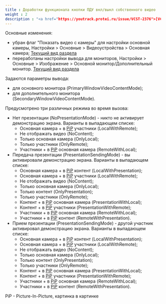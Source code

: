 ```yaml
---
title : Доработки функционала кнопки ПДУ вкл/выкл собственного видео
weight : 2
description : "<a href="https://youtrack.protei.ru/issue/VCST-2376">[VCST-2376]</a>"
---
```


Основные изменения:
- убран флаг "Показать видео с камеры" для настройки основной камеры, Настройки > Основные > Видеоустройства > Основная камера;
[Текущий вид раздела](/img/r10.1_1_monitors.png)
- переработаны настройки вывода для мониторов, Настройки > Основные > Изображение > Основной монитор/Дополнительный монитор.
[Текущий вид раздела](/img/r10.1_1_image.png)

Задаются параметры вывода:
* для основного монитора (PrimaryWindowVideoContentMode);
* для дополнительного монитора (SecondaryWindowVideoContentMode).

Предусмотрено три различных режима во время вызова:
* Нет презентации (NoPresentationMode) - никто не активирует демонстрацию экрана. Варианты в выпадающем списке:
  * Основная камера + в [PiP](#pip) участники (LocalWithRemote);
  * Не отображать видео (NoContent);
  * Только основная камера (OnlyLocal);
  * Только участники (OnlyRemote);
  * Участники + в [PiP](#pip) основная камера (RemoteWithLocal);
* Передача презентации (PresentationSendingMode) - вы активировали демонстрацию экрана. Варианты в выпадающем списке:
  * Основная камера + в [PiP](#pip) контент (LocalWithPresentation);
  * Основная камера + в [PiP](#pip) участники (LocalWithRemote);
  * Не отображать видео (NoContent);
  * Только основная камера (OnlyLocal);
  * Только контент (OnlyPresentation);
  * Только участники (OnlyRemote);
  * Контент + в [PiP](#pip) основная камера (PresentationWithLocal);
  * Контент + в [PiP](#pip) участники (PresentationWithRemote);
  * Участники + в [PiP](#pip) основная камера (RemoteWithLocal);
  * Участники + в [PiP](#pip) контент (RemoteWithPresentation).
* Прием презентации (PresentationSendingMode) - другой участник активировал демонстрацию экрана. Варианты в выпадающем списке:
  * Основная камера + в [PiP](#pip) контент (LocalWithPresentation);
  * Основная камера + в [PiP](#pip) участники (LocalWithRemote);
  * Не отображать видео (NoContent);
  * Только основная камера (OnlyLocal);
  * Только контент (OnlyPresentation);
  * Только участники (OnlyRemote);
  * Контент + в [PiP](#pip) основная камера (PresentationWithLocal);
  * Контент + в [PiP](#pip) участники (PresentationWithRemote);
  * Участники + в [PiP](#pip) основная камера (RemoteWithLocal);
  * Участники + в [PiP](#pip) контент (RemoteWithPresentation).


<a name="pip">PiP</a> - Picture-In-Picture, картинка в картинке

